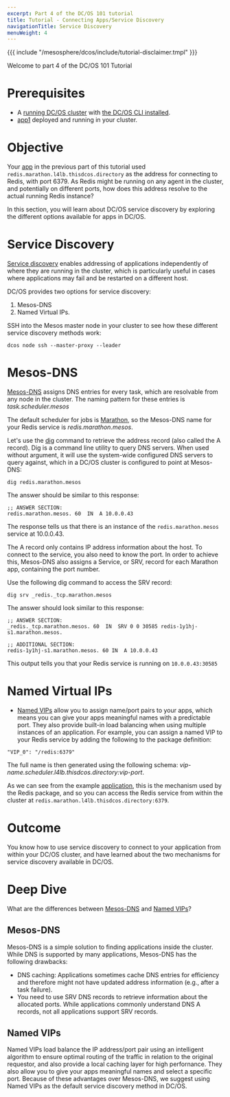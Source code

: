 ```yaml
---
excerpt: Part 4 of the DC/OS 101 tutorial
title: Tutorial - Connecting Apps/Service Discovery
navigationTitle: Service Discovery
menuWeight: 4
---
```


{{{ include "/mesosphere/dcos/include/tutorial-disclaimer.tmpl" }}}

Welcome to part 4 of the DC/OS 101 Tutorial


# Prerequisites
* A [running DC/OS cluster](/mesosphere/dcos/2.2/tutorials/dcos-101/cli/) with [the DC/OS CLI installed](/mesosphere/dcos/2.2/tutorials/dcos-101/cli/).
* [app1](/mesosphere/dcos/2.2/tutorials/dcos-101/app1/) deployed and running in your cluster.


# Objective
Your [app](https://raw.githubusercontent.com/joerg84/dcos-101/master/app1/app1.py) in the previous part of this tutorial used `redis.marathon.l4lb.thisdcos.directory` as the address for connecting to Redis, with port 6379. As Redis might be running on any agent in the cluster, and potentially on different ports, how does this address resolve to the actual running Redis instance?

In this section, you will learn about DC/OS service discovery by exploring the different options available for apps in DC/OS.

# Service Discovery
  [Service discovery](/mesosphere/dcos/2.2/networking/) enables addressing of applications independently of where they are running in the cluster, which is particularly useful in cases where applications may fail and be restarted on a different host.

  DC/OS provides two options for service discovery:

  1. Mesos-DNS
  1. Named Virtual IPs.


SSH into the Mesos master node in your cluster to see how these different service discovery methods work:

`dcos node ssh --master-proxy --leader`

# Mesos-DNS

  [Mesos-DNS](/mesosphere/dcos/2.2/networking/DNS/mesos-dns/) assigns DNS entries for every task, which are resolvable from any node in the cluster. The naming pattern for these entries is  *task.scheduler.mesos*

  The default scheduler for jobs is [Marathon](/mesosphere/dcos/2.2/overview/architecture/components/#marathon), so the Mesos-DNS name for your Redis service is *redis.marathon.mesos*.

  Let's use the [dig](https://linux.die.net/man/1/dig) command to retrieve the address record (also called the A record). Dig is a command line utility to query DNS servers. When used without argument, it will use the system-wide configured DNS servers to query against, which in a DC/OS cluster is configured to point at Mesos-DNS:

  `dig redis.marathon.mesos`

  The answer should be similar to this response:

  ```
  ;; ANSWER SECTION:
  redis.marathon.mesos. 60  IN  A 10.0.0.43
  ```

  The response tells us that there is an instance of the `redis.marathon.mesos` service at 10.0.0.43.

  The A record only contains IP address information about the host. To connect to the service, you also need to know the port. In order to achieve this, Mesos-DNS also assigns a Service, or SRV, record for each Marathon app, containing the port number.

  Use the following dig command to access the SRV record:

  `dig srv _redis._tcp.marathon.mesos`

  The answer should look similar to this response:

  ```
  ;; ANSWER SECTION:
  _redis._tcp.marathon.mesos. 60  IN  SRV 0 0 30585 redis-1y1hj-s1.marathon.mesos.

  ;; ADDITIONAL SECTION:
  redis-1y1hj-s1.marathon.mesos. 60 IN  A 10.0.0.43
  ```

  This output tells you that your Redis service is running on `10.0.0.43:30585`

# Named Virtual IPs

  * [Named VIPs](/mesosphere/dcos/2.2/networking/load-balancing-vips/) allow you to assign name/port pairs to your apps, which means you can give your apps meaningful names with a predictable port. They also provide built-in load balancing when using multiple instances of an application.
  For example, you can assign a named VIP to your Redis service by adding the following to the package definition:

  ```
  "VIP_0": "/redis:6379"
  ```

  The full name is then generated using the following schema:
  *vip-name.scheduler.l4lb.thisdcos.directory:vip-port*.

  As we can see from the example [application](https://raw.githubusercontent.com/joerg84/dcos-101/master/app1/app1.py), this is the mechanism used by the Redis package, and so you can access the Redis service from within the cluster at `redis.marathon.l4lb.thisdcos.directory:6379`.

# Outcome
You know how to use service discovery to connect to your application from within your DC/OS cluster, and have learned about the two mechanisms for service discovery available in DC/OS.

# Deep Dive
What are the differences between [Mesos-DNS](#mesos-dns) and [Named VIPs](#named-vips)?

## Mesos-DNS
Mesos-DNS is a simple solution to finding applications inside the cluster. While DNS is supported by many applications, Mesos-DNS has the following drawbacks:

  * DNS caching: Applications sometimes cache DNS entries for efficiency and therefore might not have updated address information (e.g., after a task failure).
  * You need to use SRV DNS records to retrieve information about the allocated ports. While applications commonly understand DNS A records, not all applications support SRV records.


## Named VIPs
Named VIPs load balance the IP address/port pair using an intelligent algorithm to ensure optimal routing of the traffic in relation to the original requestor, and also provide a local caching layer for high perfornance. They also allow you to give your apps meaningful names and select a specific port. Because of these advantages over Mesos-DNS, we suggest using Named VIPs as the default service discovery method in DC/OS.
